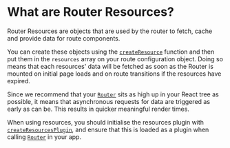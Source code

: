 # What are Router Resources?

Router Resources are objects that are used by the router to fetch, cache and provide data for route components.

You can create these objects using the [`createResource`](./creation.md) function and then put them in the `resources` array on your route configuration object. Doing so means that each resources' data will be fetched as soon as the Router is mounted on initial page loads and on route transitions if the resources have expired.

Since we recommend that your [`Router`](../api/components.md#router) sits as high up in your React tree as possible, it means that asynchronous requests for data are triggered as early as can be. This results in quicker meaningful render times.

When using resources, you should initialise the resources plugin with [`createResourcesPlugin`](../api/components?id=resources-plugin), and ensure that this is loaded as a plugin when calling [`Router`](../api/components.md#router) in your app.